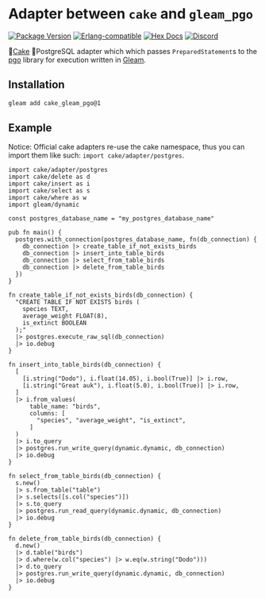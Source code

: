 # Adapter between `cake` and `gleam_pgo`

[![Package <a href="https://github.com/inoas/gleam-cake-pgo/releases"><img src="https://img.shields.io/github/release/inoas/gleam-cake-gleam_pgo" alt="GitHub release"></a> Version](https://img.shields.io/hexpm/v/cake_gleam_pgo)](https://hex.pm/packages/cake_gleam_pgo)
[![Erlang-compatible](https://img.shields.io/badge/target-erlang-b83998)](https://www.erlang.org/)
[![Hex Docs](https://img.shields.io/badge/hex-docs-ffaff3)](https://hexdocs.pm/cake_gleam_pgo/)
[![Discord](https://img.shields.io/discord/768594524158427167?label=discord%20chat&amp;color=5865F2)](https://discord.gg/Fm8Pwmy)

<!--
[![CI Test](https://github.com/inoas/gleam-cake-gleam_pgo/actions/workflows/test.yml/badge.svg?branch=main&amp;event=push)](https://github.com/inoas/gleam-cake-gleam_pgo/actions/workflows/test.yml)
-->

🎂[Cake](http://hex.pm/packages/cake) 🐘PostgreSQL adapter which which passes `PreparedStatement`s to the [pgo](http://hex.pm/packages/gleam_pgo) library for execution written in [Gleam](https://gleam.run/).

## Installation

```sh
gleam add cake_gleam_pgo@1
```

## Example

Notice: Official cake adapters re-use the cake namespace, thus you can import them like
such: `import cake/adapter/postgres`.

```gleam
import cake/adapter/postgres
import cake/delete as d
import cake/insert as i
import cake/select as s
import cake/where as w
import gleam/dynamic

const postgres_database_name = "my_postgres_database_name"

pub fn main() {
  postgres.with_connection(postgres_database_name, fn(db_connection) {
    db_connection |> create_table_if_not_exists_birds
    db_connection |> insert_into_table_birds
    db_connection |> select_from_table_birds
    db_connection |> delete_from_table_birds
  })
}

fn create_table_if_not_exists_birds(db_connection) {
  "CREATE TABLE IF NOT EXISTS birds (
    species TEXT,
    average_weight FLOAT(8),
    is_extinct BOOLEAN
  );"
  |> postgres.execute_raw_sql(db_connection)
  |> io.debug
}

fn insert_into_table_birds(db_connection) {
  [
    [i.string("Dodo"), i.float(14.05), i.bool(True)] |> i.row,
    [i.string("Great auk"), i.float(5.0), i.bool(True)] |> i.row,
  ]
  |> i.from_values(
      table_name: "birds",
      columns: [
        "species", "average_weight", "is_extinct",
      ]
  )
  |> i.to_query
  |> postgres.run_write_query(dynamic.dynamic, db_connection)
  |> io.debug
}

fn select_from_table_birds(db_connection) {
  s.new()
  |> s.from_table("table")
  |> s.selects([s.col("species")])
  |> s.to_query
  |> postgres.run_read_query(dynamic.dynamic, db_connection)
  |> io.debug
}

fn delete_from_table_birds(db_connection) {
  d.new()
  |> d.table("birds")
  |> d.where(w.col("species") |> w.eq(w.string("Dodo")))
  |> d.to_query
  |> postgres.run_write_query(dynamic.dynamic, db_connection)
  |> io.debug
}
```
